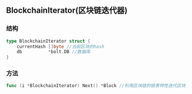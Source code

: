 ## BlockchainIterator(区块链迭代器)

### 结构

```go
type BlockchainIterator struct {
	currentHash []byte //当前区块的hash
	db          *bolt.DB //数据库
}
```

### 方法

```go
func (i *BlockchainIterator) Next() *Block //利用区块链的链表特性迭代区块

```